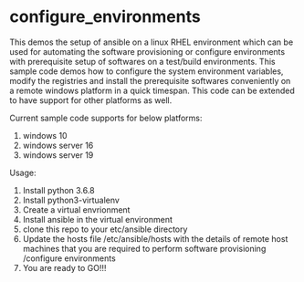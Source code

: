 # configure_environments

This demos the setup of ansible on a linux RHEL environment which can be used for automating the software provisioning or configure environments with prerequisite setup of softwares on a test/build environments. This sample code demos how to configure the system environment variables, modify the registries and install the prerequisite softwares conveniently on a remote windows platform in a quick timespan. This code can be extended to have support for other platforms as well.

Current sample code supports for below platforms:
1. windows 10
2. windows server 16
3. windows server 19

Usage:
1. Install python 3.6.8
2. Install python3-virtualenv
3. Create a virtual envrionment
4. Install ansible in the virtual environment
5. clone this repo to your etc/ansible directory
6. Update the hosts file /etc/ansible/hosts with the details of remote host machines that you are required to perform software provisioning /configure environments 
7. You are ready to GO!!!
